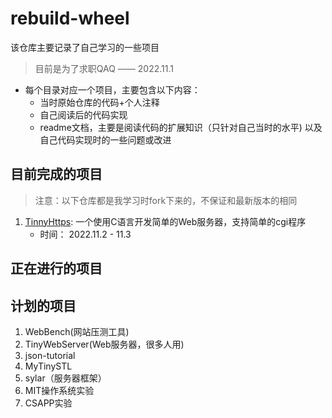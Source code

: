 # rebuild-wheel
该仓库主要记录了自己学习的一些项目
> 目前是为了求职QAQ —— 2022.11.1
- 每个目录对应一个项目，主要包含以下内容：
    - 当时原始仓库的代码+个人注释
    - 自己阅读后的代码实现
    - readme文档，主要是阅读代码的扩展知识（只针对自己当时的水平) 以及 自己代码实现时的一些问题或改进
## 目前完成的项目
> 注意：以下仓库都是我学习时fork下来的，不保证和最新版本的相同

1. [TinnyHttps](https://github.com/Syy-99/Tinyhttpd): 一个使用C语言开发简单的Web服务器，支持简单的cgi程序
    - 时间： 2022.11.2 - 11.3

## 正在进行的项目

## 计划的项目
1. WebBench(网站压测工具) 
2. TinyWebServer(Web服务器，很多人用)
3. json-tutorial
4. MyTinySTL
5. sylar（服务器框架）
6. MIT操作系统实验
7. CSAPP实验

